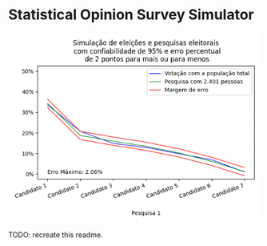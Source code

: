 # Statistical Opinion Survey Simulator

<div align="center">
    <img src=".github/movie.gif" alt="preview of simulator" />
</div>

TODO: recreate this readme.
